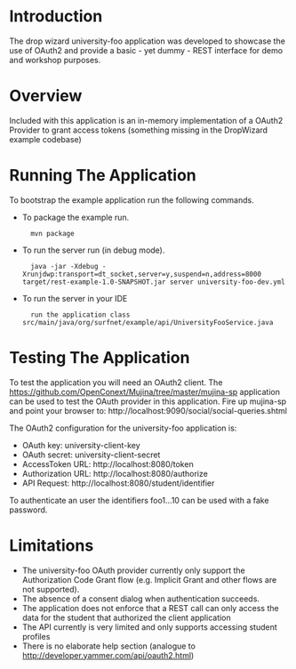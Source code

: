 # Introduction

The drop wizard university-foo application was developed to showcase the use of OAuth2 and provide a basic - yet dummy - REST interface for demo and workshop purposes.

# Overview

Included with this application is an in-memory implementation of a OAuth2 Provider to grant access tokens (something missing in the DropWizard example codebase)

# Running The Application

To bootstrap the example application run the following commands.

* To package the example run.

        mvn package

* To run the server run (in debug mode).

        java -jar -Xdebug -Xrunjdwp:transport=dt_socket,server=y,suspend=n,address=8000 target/rest-example-1.0-SNAPSHOT.jar server university-foo-dev.yml 

* To run the server in your IDE 

        run the application class src/main/java/org/surfnet/example/api/UniversityFooService.java 

# Testing The Application

To test the application you will need an OAuth2 client. The https://github.com/OpenConext/Mujina/tree/master/mujina-sp application can be used to test the OAuth provider in
this application. Fire up mujina-sp and point your browser to: http://localhost:9090/social/social-queries.shtml

The OAuth2 configuration for the university-foo application is:
 
* OAuth key: university-client-key
* OAuth secret: university-client-secret 
* AccessToken URL: http://localhost:8080/token
* Authorization URL: http://localhost:8080/authorize
* API Request: http://localhost:8080/student/identifier

To authenticate an user the identifiers foo1...10 can be used with a fake password.

# Limitations

* The university-foo OAuth provider currently only support the Authorization Code Grant flow (e.g. Implicit Grant and other flows are not supported).
* The absence of a consent dialog when authentication succeeds.
* The application does not enforce that a REST call can only access the data for the student that authorized the client application
* The API currently is very limited and only supports accessing student profiles
* There is no elaborate help section (analogue to http://developer.yammer.com/api/oauth2.html) 
